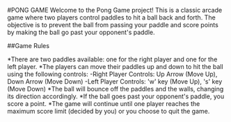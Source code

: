 #PONG GAME
Welcome to the Pong Game project! This is a classic arcade game where two players control paddles to hit a ball back and forth. The objective is to prevent the ball from passing your paddle and score points by making the ball go past your opponent's paddle.

##Game Rules

*There are two paddles available: one for the right player and one for the left player.
*The players can move their paddles up and down to hit the ball using the following controls:
 -Right Player Controls: Up Arrow (Move Up), Down Arrow (Move Down)
 -Left Player Controls: 'w' key (Move Up), 's' key (Move Down)
*The ball will bounce off the paddles and the walls, changing its direction accordingly.
*If the ball goes past your opponent's paddle, you score a point.
*The game will continue until one player reaches the maximum score limit (decided by you) or you choose to quit the game.

